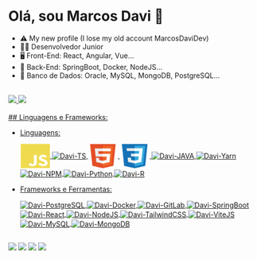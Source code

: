 # Olá, sou Marcos Davi 👋 
- ⚠ My new profile (I lose my old account MarcosDaviDev)
- 👨‍💻 Desenvolvedor Junior
- 🖥 Front-End: React, Angular, Vue...
- 💽 Back-End: SpringBoot, Docker, NodeJS...
- 🏧 Banco de Dados: Oracle, MySQL, MongoDB, PostgreSQL...
<br>
<div>
  <a href="https://github.com/marcosdavi-dev">
  <img height="180em" src="https://github-readme-stats.vercel.app/api?username=marcosdavi-dev&show_icons=true&theme=dark"/>
  <img height="180em" src="https://github-readme-stats.vercel.app/api/top-langs/?username=marcosdavi-dev&layout=compact&langs_count=7&theme=dark"/>
</div>
<br>
<div style="display: inline_block">
  ## Linguagens e Frameworks:

  - Linguagens:
    <p>
      <img align="center" alt="Davi-JS" height="50" width="60" src="https://raw.githubusercontent.com/devicons/devicon/master/icons/javascript/javascript-plain.svg" />
      <img align="center" alt="Davi-TS" height="50" width="60" src="https://cdn.jsdelivr.net/gh/devicons/devicon/icons/typescript/typescript-plain.svg" />
      <img align="center" alt="Davi-HTML" height="50" width="60" src="https://raw.githubusercontent.com/devicons/devicon/master/icons/html5/html5-original.svg" />
      <img align="center" alt="Davi-CSS" height="50" width="60" src="https://raw.githubusercontent.com/devicons/devicon/master/icons/css3/css3-original.svg" />
      <img align="center" alt="Davi-JAVA" height="50" width="60" src="https://cdn.jsdelivr.net/gh/devicons/devicon/icons/java/java-original-wordmark.svg" />
      <img align="center" alt="Davi-Yarn" height="50" width="60" src="https://cdn.jsdelivr.net/gh/devicons/devicon/icons/yarn/yarn-original-wordmark.svg" />
      <img align="center" alt="Davi-NPM" height="50" width="60" src="https://cdn.jsdelivr.net/gh/devicons/devicon@latest/icons/npm/npm-original-wordmark.svg" />
      <img align="center" alt="Davi-Python" height="50" width="60" src="https://cdn.jsdelivr.net/gh/devicons/devicon@latest/icons/python/python-original-wordmark.svg" />      
      <img align="center" alt="Davi-R" height="50" width="60" src="https://cdn.jsdelivr.net/gh/devicons/devicon@latest/icons/r/r-original.svg" />      
    </p>
  - Frameworks e Ferramentas:
    <p>
      <img align="center" alt="Davi-PostgreSQL" height="50" width="60" src="https://cdn.jsdelivr.net/gh/devicons/devicon/icons/postgresql/postgresql-plain-wordmark.svg" />
      <img align="center" alt="Davi-Docker" height="50" width="60" src="https://cdn.jsdelivr.net/gh/devicons/devicon/icons/docker/docker-original-wordmark.svg" />
      <img align="center" alt="Davi-GitLab" height="50" width="60" src="https://cdn.jsdelivr.net/gh/devicons/devicon/icons/gitlab/gitlab-original-wordmark.svg" />
      <img align="center" alt="Davi-SpringBoot" height="50" width="60" src="https://cdn.jsdelivr.net/gh/devicons/devicon/icons/spring/spring-original-wordmark.svg" />
      <img align="center" alt="Davi-React" height="50" width="60" src="https://cdn.jsdelivr.net/gh/devicons/devicon/icons/react/react-original-wordmark.svg" />
      <img align="center" alt="Davi-NodeJS" height="50" width="60" src="https://cdn.jsdelivr.net/gh/devicons/devicon@latest/icons/nodejs/nodejs-original-wordmark.svg" />
      <img align="center" alt="Davi-TailwindCSS" height="50" width="60" src="https://cdn.jsdelivr.net/gh/devicons/devicon@latest/icons/tailwindcss/tailwindcss-original.svg" />  
      <img align="center" alt="Davi-ViteJS" height="50" width="60" src="https://cdn.jsdelivr.net/gh/devicons/devicon@latest/icons/vitejs/vitejs-original.svg" />
      <img align="center" alt="Davi-MySQL" height="50" width="60" src="https://cdn.jsdelivr.net/gh/devicons/devicon@latest/icons/mysql/mysql-original-wordmark.svg" />
      <img align="center" alt="Davi-MongoDB" height="50" width="60" src="https://cdn.jsdelivr.net/gh/devicons/devicon@latest/icons/mongodb/mongodb-plain-wordmark.svg" />
    </p>
</div>
  
  ##
  
  <div> 
  <a href="https://www.instagram.com/laster_gates" target="_blank"><img src="https://img.shields.io/badge/Instagram-E4405F?style=for-the-badge&logo=instagram&logoColor=white" target="_blank"></a>
  <a href="https://www.youtube.com/@lastergates4804" target="_blank"><img src="https://img.shields.io/badge/YouTube-red?style=for-the-badge&logo=youtube&logoColor=white" target="_blank"></a>
 	<a href="https://www.twitch.tv/laster_gates" target="_blank"><img src="https://img.shields.io/badge/Twitch-9146FF?style=for-the-badge&logo=twitch&logoColor=white" target="_blank"></a>
  <a href="https://www.linkedin.com/in/marcos-davi-a56202212" target="_blank"><img src="https://img.shields.io/badge/-LinkedIn-%230077B5?style=for-the-badge&logo=linkedin&logoColor=white" target="_blank"></a> 
  </div>
